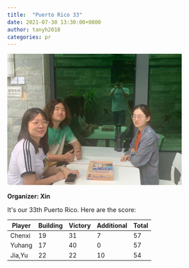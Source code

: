 ```yaml
---
title:  "Puerto Rico 33"
date: 2021-07-30 13:30:00+0800
author: tanyh2018
categories: pr
---
```


<a href="/images/pr_20210730.jpg">
<img src="/images/pr_20210730.jpg" width="400"/>
</a>

**Organizer: Xin**  

It's our 33th Puerto Rico. Here are the score: 

| Player    | Building | Victory | Additional | Total |
| ------    | -------- | ------- | ---------- | ----- |
| Chenxi    | 19       | 31      | 7          | 57    |
| Yuhang    | 17       | 40      | 0          | 57    |
| Jia,Yu    | 22       | 22      | 10         | 54    |
